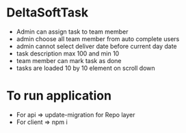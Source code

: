# DeltaSoftTask
- Admin can assign task to team member 
- admin choose all team member from auto complete users
- admin cannot select deliver date before current day date
- task description max 100 and min 10
- team member can mark task as done
- tasks are loaded 10 by 10 element on scroll down
# To run application
- For api => update-migration for Repo layer
- For client => npm i

